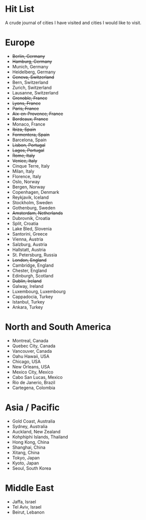 # Hit List

A crude journal of cities I have visited and cities I would like to visit.

# Europe
* ~~Berlin, Germany~~
* ~~Hamburg, Germany~~
* Munich, Germany
* Heidelberg, Germany
* ~~Geneva, Switzerland~~
* Bern, Switzerland
* Zurich, Switzerland
* Lausanne, Switzerland
* ~~Grenoble, France~~
* ~~Lyons, France~~
* ~~Paris, France~~
* ~~Aix-en-Provence, France~~
* ~~Bordeaux, France~~
* Monaco, France
* ~~Ibiza, Spain~~
* ~~Formentera, Spain~~
* Barcelona, Spain
* ~~Lisbon, Portugal~~
* ~~Lagos, Portugal~~
* ~~Rome, Italy~~
* ~~Venice, Italy~~
* Cinque Terre, Italy
* Milan, Italy
* Florence, Italy
* Oslo, Norway
* Bergen, Norway
* Copenhagen, Denmark
* Reykjavik, Iceland
* Stockholm, Sweden
* Gothenburg, Sweden
* ~~Amsterdam, Netherlands~~
* Dubrovnik, Croatia
* Split, Croatia
* Lake Bled, Slovenia
* Santorini, Greece
* Vienna, Austria
* Salzburg, Austria
* Hallstatt, Austria
* St. Petersburg, Russia
* ~~London, England~~
* Cambridge, England
* Chester, England
* Edinburgh, Scotland
* ~~Dublin, Ireland~~
* Galway, Ireland
* Luxembourg, Luxembourg
* Cappadocia, Turkey
* Istanbul, Turkey
* Ankara, Turkey

# North and South America
* Montreal, Canada
* Quebec City, Canada
* Vancouver, Canada
* Oahu Hawaii, USA
* Chicago, USA
* New Orleans, USA
* Mexico City, Mexico
* Cabo San Lucas, Mexico
* Rio de Janerio, Brazil
* Cartegena, Colombia

# Asia / Pacific
* Gold Coast, Australia
* Sydney, Australia
* Auckland, New Zealand
* Kohphiphi Islands, Thailand
* Hong Kong, China
* Shanghai, China
* Xitang, China
* Tokyo, Japan
* Kyoto, Japan
* Seoul, South Korea

# Middle East
* Jaffa, Israel
* Tel Aviv, Israel
* Beirut, Lebanon
